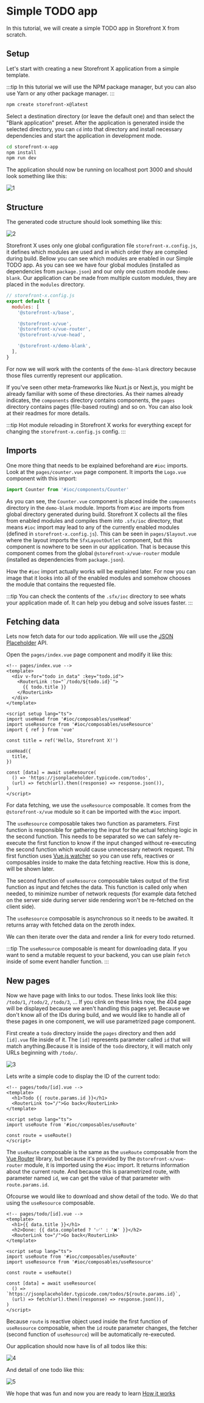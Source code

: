# Simple TODO app

In this tutorial, we will create a simple TODO app in Storefront X from scratch.

## Setup

Let's start with creating a new Storefront X application from a simple template.

:::tip
In this tutorial we will use the NPM package manager, but you can also use Yarn or any other package manager.
:::

```sh
npm create storefront-x@latest
```

Select a destination directory (or leave the default one) and than select the "Blank application" preset. After the application is generated inside the selected directory, you can `cd` into that directory and install necessary dependencies and start the application in development mode.

```sh
cd storefront-x-app
npm install
npm run dev
```

The application should now be running on localhost port 3000 and should look something like this:

![1](/assets/simple-todo-app/1.png)

## Structure

The generated code structure should look something like this:

![2](/assets/simple-todo-app/2.png)

Storefront X uses only one global configuration file `storefront-x.config.js`, it defines which modules are used and in which order they are compiled during build. Bellow you can see which modules are enabled in our Simple TODO app. As you can see we have four global modules (installed as dependencies from `package.json`) and our only one custom module `demo-blank`. Our application can be made from multiple custom modules, they are placed in the `modules` directory.

```js
// storefront-x.config.js
export default {
  modules: [
    '@storefront-x/base',

    '@storefront-x/vue',
    '@storefront-x/vue-router',
    '@storefront-x/vue-head',

    '@storefront-x/demo-blank',
  ],
}
```

For now we will work with the contents of the `demo-blank` directory because those files currently represent our application.

If you've seen other meta-frameworks like Nuxt.js or Next.js, you might be already familiar with some of these directories. As their names already indicates, the `components` directory contains components, the `pages` directory contains pages (file-based routing) and so on. You can also look at their readmes for more details.

:::tip
Hot module reloading in Storefront X works for everything except for changing the `storefront-x.config.js` config.
:::

## Imports

One more thing that needs to be explained beforehand are `#ioc` imports. Look at the `pages/counter.vue` page component. It imports the `Logo.vue` component with this import:

```js
import Counter from '#ioc/components/Counter'
```

As you can see, the `Counter.vue` component is placed inside the `components` directory in the `demo-blank` module. Imports from `#ioc` are imports from global directory generated during build. Storefront X collects all the files from enabled modules and compiles them into `.sfx/ioc` directory, that means `#ioc` import may lead to any of the currently enabled modules (defined in `storefront-x.config.js`). This can be seen in `pages/$layout.vue` where the layout imports the `SfxLayoutOutlet` component, but this component is nowhere to be seen in our application. That is because this component comes from the global `@storefront-x/vue-router` module (installed as dependencies from `package.json`).

How the `#ioc` import actually works will be explained later. For now you can image that it looks into all of the enabled modules and somehow chooses the module that contains the requested file.

:::tip
You can check the contents of the `.sfx/ioc` directory to see whats your application made of. It can help you debug and solve issues faster.
:::

## Fetching data

Lets now fetch data for our todo application. We will use the [JSON Placeholder](https://jsonplaceholder.typicode.com/) API.

Open the `pages/index.vue` page component and modify it like this:

```vue
<!-- pages/index.vue -->
<template>
  <div v-for="todo in data" :key="todo.id">
    <RouterLink :to="`/todo/${todo.id}`">
      {{ todo.title }}
    </RouterLink>
  </div>
</template>

<script setup lang="ts">
import useHead from '#ioc/composables/useHead'
import useResource from '#ioc/composables/useResource'
import { ref } from 'vue'

const title = ref('Hello, Storefront X!')

useHead({
  title,
})

const [data] = await useResource(
  () => 'https://jsonplaceholder.typicode.com/todos',
  (url) => fetch(url).then((response) => response.json()),
)
</script>
```

For data fetching, we use the `useResource` composable. It comes from the `@storefront-x/vue` module so it can be imported with the `#ioc` import.

The `useResource` composable takes two function as parameters. First function is responsible for gathering the input for the actual fetching logic in the second function. This needs to be separated so we can safely re-execute the first function to know if the input changed without re-executing the second function which would cause unnecessary network request. Thi first function uses [Vue.js watcher](https://vuejs.org/guide/essentials/watchers.html) so you can use refs, reactives or composables inside to make the data fetching reactive. How this is done, will be shown later.

The second function of `useResource` composable takes output of the first function as input and fetches the data. This function is called only when needed, to minimize number of network requests (for example data fetched on the server side during server side rendering won't be re-fetched on the client side).

The `useResource` composable is asynchronous so it needs to be awaited. It returns array with fetched data on the zeroth index.

We can then iterate over the data and render a link for every todo returned.

:::tip
The `useResource` composable is meant for downloading data. If you want to send a mutable request to your backend, you can use plain `fetch` inside of some event handler function.
:::

## New pages

Now we have page with links to our todos. These links look like this: `/todo/1`, `/todo/2`, `/todo/3`, ... If you clink on these links now, the 404 page will be displayed because we aren't handling this pages yet. Because we don't know all of the IDs during build, and we would like to handle all of these pages in one component, we will use parametrized page component.

First create a `todo` directory inside the `pages` directory and then add `[id].vue` file inside of it. The `[id]` represents parameter called `id` that will match anything.Because it is inside of the `todo` directory, it will match only URLs beginning with `/todo/`.

![3](/assets/simple-todo-app/3.png)

Lets write a simple code to display the ID of the current todo:

```vue
<!-- pages/todo/[id].vue -->
<template>
  <h1>Todo {{ route.params.id }}</h1>
  <RouterLink to="/">Go back</RouterLink>
</template>

<script setup lang="ts">
import useRoute from '#ioc/composables/useRoute'

const route = useRoute()
</script>
```

The `useRoute` composable is the same as the `useRoute` composable from the [Vue Router](https://router.vuejs.org) library, but because it's provided by the `@storefront-x/vue-router` module, it is imported using the `#ioc` import. It returns information about the current route. And because this is parametrized route, with parameter named `id`, we can get the value of that parameter with `route.params.id`.

Ofcourse we would like to download and show detail of the todo. We do that using the `useResource` composable.

```vue
<!-- pages/todo/[id].vue -->
<template>
  <h1>{{ data.title }}</h1>
  <h2>Done: {{ data.completed ? '✅' : '❌' }}</h2>
  <RouterLink to="/">Go back</RouterLink>
</template>

<script setup lang="ts">
import useRoute from '#ioc/composables/useRoute'
import useResource from '#ioc/composables/useResource'

const route = useRoute()

const [data] = await useResource(
  () => `https://jsonplaceholder.typicode.com/todos/${route.params.id}`,
  (url) => fetch(url).then((response) => response.json()),
)
</script>
```

Because `route` is reactive object used inside the first function of `useResource` composable, when the `id` route parameter changes, the fetcher (second function of `useResource`) will be automatically re-executed.

Our application should now have lis of all todos like this:

![4](/assets/simple-todo-app/4.png)

And detail of one todo like this:

![5](/assets/simple-todo-app/5.png)

We hope that was fun and now you are ready to learn [How it works](/getting-started/how-it-works)
